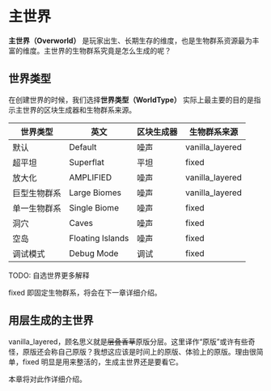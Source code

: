 # 主世界

**主世界（Overworld）** 是玩家出生、长期生存的维度，也是生物群系资源最为丰富的维度。主世界的生物群系究竟是怎么生成的呢？

## 世界类型

在创建世界的时候，我们选择**世界类型（WorldType）** 实际上最主要的目的是指示主世界的区块生成器和生物群系来源。

| 世界类型     | 英文             | 区块生成器 | 生物群系来源     |
| ------------ | ---------------- | ---------- | ---------------- |
| 默认         | Default          | 噪声       | vanilla\_layered |
| 超平坦       | Superflat        | 平坦       | fixed            |
| 放大化       | AMPLIFIED        | 噪声       | vanilla\_layered |
| 巨型生物群系 | Large Biomes     | 噪声       | vanilla\_layered |
| 单一生物群系 | Single Biome     | 噪声       | fixed            |
| 洞穴         | Caves            | 噪声       | fixed            |
| 空岛         | Floating Islands | 噪声       | fixed            |
| 调试模式     | Debug Mode       | 调试       | fixed            |

TODO: 自选世界更多解释

fixed 即固定生物群系，将会在下一章详细介绍。

## 用层生成的主世界

vanilla\_layered，顾名思义就是~~层叠香草~~原版分层。这里译作“原版”或许有些奇怪，原版还会称自己原版？我想这应该是时间上的原版、体验上的原版。理由很简单，fixed 明显是用来整活的，生成主世界还是要看它。

本章将对此作详细介绍。
